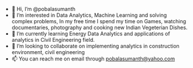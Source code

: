 - 👋 Hi, I’m @pobalasumanth
- 👀 I’m interested in Data Analytics, Machine Learning and solving complex problems, In  my free time I spend my time on Games, watching documentaries, photography and cooking new Indian Vegeterian Dishes.
- 🌱 I’m currently learning Energy Data Analytics and applications of analytics in Civil Engineering field.
- 💞️ I’m looking to collaborate on implementing analytics in construction environment, civil engineering
- 📫 You can reach me on email through pobalasumanth@yahoo.com 

<!---
pobalasumanth/pobalasumanth is a ✨ special ✨ repository because its `README.md` (this file) appears on your GitHub profile.
You can click the Preview link to take a look at your changes.
--->
